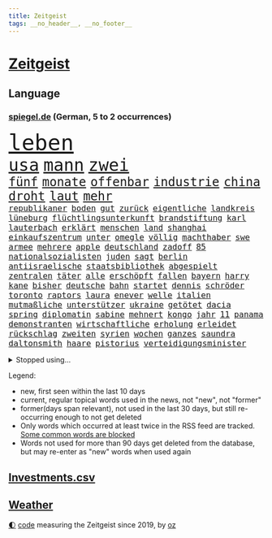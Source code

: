 ```yaml
---
title: Zeitgeist
tags: __no_header__, __no_footer__
---
```


# [Zeitgeist](https://oliz.io/zeitgeist/)

## Language

<h3><a href="https://www.spiegel.de" target="_blank">spiegel.de</a> (German, 5 to 2 occurrences)</h3>
<p style="font-family:monospace">
<span style="font-size:32pt"><a href="news_links.html#leben" class="current">leben</a></span>
<br>
<span style="font-size:25pt"><a href="news_links.html#usa" class="current">usa</a></span>
<span style="font-size:25pt"><a href="news_links.html#mann" class="current">mann</a></span>
<span style="font-size:25pt"><a href="news_links.html#zwei" class="current">zwei</a></span>
<br>
<span style="font-size:18pt"><a href="news_links.html#fünf" class="current">fünf</a></span>
<span style="font-size:18pt"><a href="news_links.html#monate" class="current">monate</a></span>
<span style="font-size:18pt"><a href="news_links.html#offenbar" class="current">offenbar</a></span>
<span style="font-size:18pt"><a href="news_links.html#industrie" class="current">industrie</a></span>
<span style="font-size:18pt"><a href="news_links.html#china" class="current">china</a></span>
<span style="font-size:18pt"><a href="news_links.html#droht" class="current">droht</a></span>
<span style="font-size:18pt"><a href="news_links.html#laut" class="current">laut</a></span>
<span style="font-size:18pt"><a href="news_links.html#mehr" class="current">mehr</a></span>
<br>
<span style="font-size:12pt"><a href="news_links.html#republikaner" class="current">republikaner</a></span>
<span style="font-size:12pt"><a href="news_links.html#boden" class="current">boden</a></span>
<span style="font-size:12pt"><a href="news_links.html#gut" class="current">gut</a></span>
<span style="font-size:12pt"><a href="news_links.html#zurück" class="current">zurück</a></span>
<span style="font-size:12pt"><a href="news_links.html#eigentliche" class="current">eigentliche</a></span>
<span style="font-size:12pt"><a href="news_links.html#landkreis" class="current">landkreis</a></span>
<span style="font-size:12pt"><a href="news_links.html#lüneburg" class="current">lüneburg</a></span>
<span style="font-size:12pt"><a href="news_links.html#flüchtlingsunterkunft" class="current">flüchtlingsunterkunft</a></span>
<span style="font-size:12pt"><a href="news_links.html#brandstiftung" class="current">brandstiftung</a></span>
<span style="font-size:12pt"><a href="news_links.html#karl" class="current">karl</a></span>
<span style="font-size:12pt"><a href="news_links.html#lauterbach" class="current">lauterbach</a></span>
<span style="font-size:12pt"><a href="news_links.html#erklärt" class="current">erklärt</a></span>
<span style="font-size:12pt"><a href="news_links.html#menschen" class="current">menschen</a></span>
<span style="font-size:12pt"><a href="news_links.html#land" class="current">land</a></span>
<span style="font-size:12pt"><a href="news_links.html#shanghai" class="new">shanghai</a></span>
<span style="font-size:12pt"><a href="news_links.html#einkaufszentrum" class="current">einkaufszentrum</a></span>
<span style="font-size:12pt"><a href="news_links.html#unter" class="current">unter</a></span>
<span style="font-size:12pt"><a href="news_links.html#omegle" class="new">omegle</a></span>
<span style="font-size:12pt"><a href="news_links.html#völlig" class="current">völlig</a></span>
<span style="font-size:12pt"><a href="news_links.html#machthaber" class="current">machthaber</a></span>
<span style="font-size:12pt"><a href="news_links.html#swe" class="new">swe</a></span>
<span style="font-size:12pt"><a href="news_links.html#armee" class="current">armee</a></span>
<span style="font-size:12pt"><a href="news_links.html#mehrere" class="current">mehrere</a></span>
<span style="font-size:12pt"><a href="news_links.html#apple" class="current">apple</a></span>
<span style="font-size:12pt"><a href="news_links.html#deutschland" class="current">deutschland</a></span>
<span style="font-size:12pt"><a href="news_links.html#zadoff" class="new">zadoff</a></span>
<span style="font-size:12pt"><a href="news_links.html#85" class="current">85</a></span>
<span style="font-size:12pt"><a href="news_links.html#nationalsozialisten" class="current">nationalsozialisten</a></span>
<span style="font-size:12pt"><a href="news_links.html#juden" class="current">juden</a></span>
<span style="font-size:12pt"><a href="news_links.html#sagt" class="current">sagt</a></span>
<span style="font-size:12pt"><a href="news_links.html#berlin" class="current">berlin</a></span>
<span style="font-size:12pt"><a href="news_links.html#antiisraelische" class="current">antiisraelische</a></span>
<span style="font-size:12pt"><a href="news_links.html#staatsbibliothek" class="current">staatsbibliothek</a></span>
<span style="font-size:12pt"><a href="news_links.html#abgespielt" class="new">abgespielt</a></span>
<span style="font-size:12pt"><a href="news_links.html#zentralen" class="current">zentralen</a></span>
<span style="font-size:12pt"><a href="news_links.html#täter" class="current">täter</a></span>
<span style="font-size:12pt"><a href="news_links.html#alle" class="current">alle</a></span>
<span style="font-size:12pt"><a href="news_links.html#erschöpft" class="current">erschöpft</a></span>
<span style="font-size:12pt"><a href="news_links.html#fallen" class="current">fallen</a></span>
<span style="font-size:12pt"><a href="news_links.html#bayern" class="current">bayern</a></span>
<span style="font-size:12pt"><a href="news_links.html#harry" class="current">harry</a></span>
<span style="font-size:12pt"><a href="news_links.html#kane" class="current">kane</a></span>
<span style="font-size:12pt"><a href="news_links.html#bisher" class="current">bisher</a></span>
<span style="font-size:12pt"><a href="news_links.html#deutsche" class="current">deutsche</a></span>
<span style="font-size:12pt"><a href="news_links.html#bahn" class="current">bahn</a></span>
<span style="font-size:12pt"><a href="news_links.html#startet" class="current">startet</a></span>
<span style="font-size:12pt"><a href="news_links.html#dennis" class="current">dennis</a></span>
<span style="font-size:12pt"><a href="news_links.html#schröder" class="current">schröder</a></span>
<span style="font-size:12pt"><a href="news_links.html#toronto" class="current">toronto</a></span>
<span style="font-size:12pt"><a href="news_links.html#raptors" class="current">raptors</a></span>
<span style="font-size:12pt"><a href="news_links.html#laura" class="current">laura</a></span>
<span style="font-size:12pt"><a href="news_links.html#enever" class="new">enever</a></span>
<span style="font-size:12pt"><a href="news_links.html#welle" class="current">welle</a></span>
<span style="font-size:12pt"><a href="news_links.html#italien" class="current">italien</a></span>
<span style="font-size:12pt"><a href="news_links.html#mutmaßliche" class="current">mutmaßliche</a></span>
<span style="font-size:12pt"><a href="news_links.html#unterstützer" class="current">unterstützer</a></span>
<span style="font-size:12pt"><a href="news_links.html#ukraine" class="current">ukraine</a></span>
<span style="font-size:12pt"><a href="news_links.html#getötet" class="current">getötet</a></span>
<span style="font-size:12pt"><a href="news_links.html#dacia" class="new">dacia</a></span>
<span style="font-size:12pt"><a href="news_links.html#spring" class="new">spring</a></span>
<span style="font-size:12pt"><a href="news_links.html#diplomatin" class="current">diplomatin</a></span>
<span style="font-size:12pt"><a href="news_links.html#sabine" class="current">sabine</a></span>
<span style="font-size:12pt"><a href="news_links.html#mehnert" class="new">mehnert</a></span>
<span style="font-size:12pt"><a href="news_links.html#kongo" class="current">kongo</a></span>
<span style="font-size:12pt"><a href="news_links.html#jahr" class="current">jahr</a></span>
<span style="font-size:12pt"><a href="news_links.html#11" class="current">11</a></span>
<span style="font-size:12pt"><a href="news_links.html#panama" class="current">panama</a></span>
<span style="font-size:12pt"><a href="news_links.html#demonstranten" class="current">demonstranten</a></span>
<span style="font-size:12pt"><a href="news_links.html#wirtschaftliche" class="current">wirtschaftliche</a></span>
<span style="font-size:12pt"><a href="news_links.html#erholung" class="current">erholung</a></span>
<span style="font-size:12pt"><a href="news_links.html#erleidet" class="current">erleidet</a></span>
<span style="font-size:12pt"><a href="news_links.html#rückschlag" class="current">rückschlag</a></span>
<span style="font-size:12pt"><a href="news_links.html#zweiten" class="current">zweiten</a></span>
<span style="font-size:12pt"><a href="news_links.html#syrien" class="current">syrien</a></span>
<span style="font-size:12pt"><a href="news_links.html#wochen" class="current">wochen</a></span>
<span style="font-size:12pt"><a href="news_links.html#ganzes" class="current">ganzes</a></span>
<span style="font-size:12pt"><a href="news_links.html#saundra" class="new">saundra</a></span>
<span style="font-size:12pt"><a href="news_links.html#daltonsmith" class="new">daltonsmith</a></span>
<span style="font-size:12pt"><a href="news_links.html#haare" class="current">haare</a></span>
<span style="font-size:12pt"><a href="news_links.html#pistorius" class="current">pistorius</a></span>
<span style="font-size:12pt"><a href="news_links.html#verteidigungsminister" class="current">verteidigungsminister</a></span>
</p>
<details>
<summary>Stopped using...</summary>
<p class="former" style="font-size:12pt">
entdeckte(1113) elfmeter(1112) führende(1112) gewann(1112) kassiert(1112) live(1112) zurzeit(1112) boot(1111) bundesland(1111) einzelne(1111) soziale(1111) wechseln(1111) 37(1110) alternativen(1110) gestohlen(1110) jan(1110) kanada(1110) künftigen(1110) maß(1110) baby(1109) islamischer(1109) parteichef(1109) verlegt(1109) verpflichtet(1109) 2018(1108) eröffnet(1108) flugzeug(1108) mario(1108) oberbürgermeister(1108) steigende(1108) zuversicht(1108) bull(1107) größer(1107) manager(1107) red(1107) stich(1107) verluste(1107) vorschläge(1107) amsterdam(1106) aufregung(1106) engagement(1106) erhoben(1106) geholt(1106) gerüchte(1106) hansi(1106) londoner(1106) obama(1106) stimme(1106) witz(1106) berg(1105) bewerber(1105) fahrzeug(1105) fahrzeuge(1105) getan(1105) golf(1105) jobs(1105) lebte(1105) minute(1105) schadet(1105) stets(1105) trainieren(1105) tötete(1105) vorübergehend(1105) bundesländer(1104) kämpfer(1104) neuem(1104) saarland(1104) verboten(1104) versuchte(1104) warschau(1104) zeitweise(1103) bmw(1102) daraufhin(1102) erlitt(1102) reichte(1102) thüringen(1102) aufgehoben(1101) jörg(1101) strafe(1101) triumph(1101) ändert(1101) jedenfalls(1100) papst(1100) publikum(1100) verschieben(1100) fragt(1099) meister(1099) termin(1099) bilden(1098) franziskus(1098) wälder(1098) absage(1097) feld(1097) gestrichen(1097) offiziellen(1097) party(1097) durchsuchungen(1096) stelle(1096) entscheidenden(1095) hürden(1095) verkaufen(1095) restaurant(1094) william(1094) lücke(1093) mangel(1092) monats(1092) vorgaben(1092) beantragt(1091) küstenwache(1091) skeptisch(1091) anzeichen(1090) enge(1090) vorn(1090) tür(1089) analysiert(1087) nationalen(1087) katholischen(1086) porsche(1086) schießen(1086) rückzug(1085) ökonomen(1084) katholische(1083) ausrüstung(1082) führenden(1082) parallelen(1080) verständnis(1078) stürzen(1076) kindheit(1074) munition(1070) vorläufig(1069) geblieben(1068) kandidatur(1068) türen(1068) verpasste(1067) gerieten(1062) ära(1061) foto(1060) grüner(1060) armen(1056) elizabeth(1055) karriereende(988) belästigung(980) 4000(963) politikern(942) mitverantwortlich(923) verlag(915) waldbrände(883) durchbruch(878) tennisstar(875) schwäche(861) arte(852) ausnahme(851) lebensmitteln(850) anführer(849) rereportage(848) bauern(846) bundesrat(833) cup(828) polnischen(810) kuriose(804) 700(799) übertragen(790) börsen(787) verletzten(781) papiere(772) fifa(771) harris(770) games(755) medwedew(750) älteste(745) energiekosten(743) siebten(742) eingeführt(741) ice(740) spürbar(729) studenten(726) feiertag(719) gerne(700) zustande(694) sank(683) kompromiss(682) temperaturen(682) brennt(675) verschiedenen(675) oligarchen(673) leitete(667) ersatz(665) fördern(663) kahn(654) geplatzt(650) hinzu(650) zweites(645) herausgefunden(629) 49(627) transparenz(618) dortmunder(616) ordnet(616) umfragen(614) schülern(606) dreharbeiten(604) betrugs(603) gestärkt(603) vereinigung(603) ukrainenews(593) stoff(589) töchter(589) ausstattung(588) nebenbei(588) russlandukrainekrieg(586) ausweiten(584) niedersächsischen(568) abgrund(566) kalt(565) ertrinken(557) arbeitslosigkeit(552) jack(542) hammer(537) ankara(529) fragwürdige(528) jubel(524) kinderinterview(523) eingesperrt(522) 14jährigen(520) reporterin(515) bedarf(510) jimmy(499) panne(498) künstlichen(495) grün(491) tvinterview(491) valley(488) brasilianischen(486) lena(482) demenz(476) braun(474) namens(473) image(472) 27jährige(471) erlegen(466) legal(463) verleihung(461) solches(460) funktion(456) abitur(452) fpö(452) zivile(452) eingestürzt(450) scheiden(447) original(443) island(440) notruf(440) hoffnungsträger(434) medizin(432) beseitigt(431) rot(425) ukrainerusslandnews(425) perfekt(424) gewässer(423) tobias(423) aufgewachsen(421) biografie(421) jackson(419) nackt(419) russlandukrainenews(418) tagelang(418) atlantik(413) erzielte(413) verfassungsgericht(413) umgebung(411) historisches(404) sechsten(402) wüste(401) krankenkasse(400) sensible(396) rückblick(394) francisco(392) quer(392) zimmer(391) eingeschaltet(388) vereinbarung(388) überraschenden(387) abwahl(386) bröckelt(384) 300000(383) lkwfahrer(383) steven(383) bergen(377) zweifeln(377) 23jährige(372) gefangenen(372) vizepräsidentin(372) deuten(371) forscht(371) schauplatz(366) carter(365) titanic(363) höchst(360) zucker(360) ernennt(359) tottenham(356) abgeben(355) eric(355) aufsichtsrat(352) carolina(352) billigt(349) erfolgsrezept(348) gesprengt(346) flugabwehr(345) palmer(343) böhmermann(339) süß(336) finanzaufsicht(335) route(331) serbische(331) 1991(327) saarlouis(327) segler(324) überprüfen(324) reisende(322) bafin(320) wirklichkeit(318) supermarkt(317) vermeldet(317) 2009(315) getränke(311) internationalem(311) jahresbeginn(311) kurzzeitig(311) tauchte(311) verbündete(308) abhilfe(307) spiegelredakteur(304) tvserie(304) polizeigewalt(302) rammt(300) heimische(296) transparent(295) hinkt(291) ansicht(290) denkbar(288) meiste(288) revision(288) solcher(288) emotionale(284) botschafterin(283) elektrische(283) geldbuße(283) pferd(280) 250000(279) bildungsministerium(278) begeistern(276) geschäftsmann(276) meditation(276) verfolger(276) 31jährige(275) kommender(274) 33jährige(273) liebt(273) marode(270) metropolen(270) abheben(269) getragen(269) linda(269) nordamerika(268) springer(268) erneuter(265) jubelt(265) technologie(265) bremst(264) bundesweiten(263) berge(261) weimar(261) juventus(258) aufbauen(257) gesetzlichen(255) usbürger(255) gramm(254) lauf(253) weh(253) 46(252) achtsamkeit(252) erforschen(252) handwerker(252) läufer(252) ajax(250) green(250) ingolstadt(249) insekten(249) panik(249) 150000(248) reisten(248) 51(247) georgien(247) köpfe(247) marius(247) 1600(246) offizier(246) lokale(244) geschnappt(243) nordstreampipelines(242) simone(242) spiegelrecherchen(242) moskauer(240) fraglich(239) entschlossen(236) poker(236) teufel(235) diesjährigen(234) bemerkenswerte(233) spitzenkandidat(231) ernsten(229) geklaut(229) vermutung(229) territorium(228) buchstaben(226) glücklicher(226) betreiben(225) norditalien(225) zoos(224) 40jähriger(223) ankommen(222) frisst(222) gestreikt(222) vergiftung(216) naiv(214) minen(212) jonas(208) radsport(208) bahnreisende(207) arten(205) ergibt(205) betrunkener(204) höhenflug(204) erdöl(203) exparteichef(203) fluggesellschaften(203) rohstoff(203) daniil(202) holland(202) tätern(202) eingeklemmt(201) prosieben(199) vision(199) singapur(196) spezialisten(195) zeuge(195) nils(194) weicht(194) abgewendet(191) innovationen(191) 800(190) ausbreiten(190) award(190) solaranlagen(190) vertagt(190) alexandra(189) hoeneß(189) ingenieure(189) bekämpfung(188) auszubildende(187) samuel(187) argumenten(186) feierlichkeiten(186) follower(186) getreide(186) hexenjagd(186) blutigen(185) konkret(185) usbehörden(185) oberdorf(184) renommierter(184) sichere(184) keinerlei(183) breit(182) katastrophen(182) turin(182) erforscht(181) kanadische(181) luxus(181) mittelschicht(181) aufarbeiten(180) jagen(180) sudan(177) einsturz(176) erging(175) kfw(173) hessens(172) spürt(171) uli(171) 13jähriger(170) fabian(170) rad(170) stöhnen(169) spitzenkandidaten(168) traurige(168) aß(167) biles(165) 260(164) eingesammelt(164) louis(164) substanzen(164) gewissheit(163) minutenlang(163) kleinkinder(162) haiti(161) brüsseler(160) mischen(160) betreibern(159) heilige(158) fünfjähriger(156) ios(156) schätzen(156) vietnam(155) exekutiert(154) schiffen(154) skandieren(154) vergabe(154) mehreinnahmen(153) ranghohen(153) schwimmkurs(153) yeboah(153) landtagswahlkampf(152) uskapitol(152) zeitungen(152) buchstäblich(151) forbes(151) vi(151) überwachen(151) etabliert(150) gehandelt(150) motivieren(150) terroristischen(150) watch(150) zwischendurch(149) beruft(148) impfstoff(148) kenianischen(148) cartoonisten(147) frankfurts(146) härteres(146) höchstens(145) länderspiel(145) englands(144) stopfen(144) lebensgefährlich(143) qualifiziert(143) dortige(142) kalter(142) lukas(142) conference(141) dietmar(141) kopenhagen(141) uruguay(141) gleichstellung(140) verweis(140) verzögert(140) familienvater(139) henry(139) kategorie(139) popp(139) erkennt(138) saudische(137) wiese(137) rumort(136) cavendish(135) drummer(135) gegners(134) helden(134) mauer(134) schlechteste(134) bedeckt(133) fpöchef(133) primož(133) roglič(133) saftig(133) scott(133) verwehrt(133) überführen(133) +(132) profitierten(132) unfallort(132) ungefähr(131) inferno(130) abpfiff(129) aleksandar(129) würdigung(129) entsorgt(127) prominent(127) sánchez(127) wal(127) 145(126) traumtor(126) wiesen(126) berechnungen(125) fasziniert(125) roadtrip(125) taurus(125) ted(125) umzusetzen(125) cruz(124) festgestellt(124) lebensgefährlichen(124) milan(124) wochenenden(124) bemerkbar(122) bunter(122) spotify(122) vernetzen(122) wissenschaftlerinnen(121) besessen(120) chemie(120) netzentgelte(120) ukrainerin(120) rechtsaußenpartei(119) sprang(119) toxischen(119) auswärtssieg(118) progressiv(118) wirecard(117) schlichten(116) übertrieben(116) bruni(115) börsengang(115) dreieinhalb(115) gefährt(114) klappte(114) nordosten(114) rundfunk(114) schlüssel(114) seenot(114) terrormiliz(114) zustellung(114) beitreten(113) 30jähriger(112) benachteiligt(112) geeignet(112) grenzpolizei(112) senatorin(112) abwenden(111) locker(111) csuchef(110) stellenabbau(110) benötigten(109) flüchtlingen(109) fressen(109) militäroperation(109) norweger(109) länderspielen(108) saudischer(108) boots(106) klischees(106) limit(106) beatrix(105) cduchefs(105) cockpit(105) prügelei(105) raucher(105) agnieszka(104) blumen(104) supermärkte(104) zäsur(104) indirekt(102) revolte(102) widersprüche(102) buffet(101) gerichts(101) hacken(101) mdr(100) therapie(100) verbreitung(100) aufzustellen(99) entgelte(99) m(99) verstrickt(99) afderfolg(98) einstufen(98) energiepreisen(98) putsch(98) vingegaard(98) achtzigern(97) anwesen(97) becken(97) jagt(96) eauto(95) kambodscha(95) komisch(95) bitteren(94) dominanz(94) jenaer(94) sparpläne(94) trennte(94) geplündert(93) glamour(93) hunter(93) kooperiert(93) hitzetote(92) mclaren(92) toursieger(92) afdchefin(91) blickten(91) fahrenden(91) feuchte(91) filiale(91) gerichtsverfahren(91) lernten(91) nördlich(91) vincenzo(91) aushalten(90) behrens(90) gastgewerbe(90) hannes(90) höchstwerte(90) mittzwanziger(90) rottachegern(90) schärfsten(90) spritztour(90) unglücksursache(90) unsicherheit(90) verstappens(90) häfen(89) sündenfall(89) umkehren(89) angefangen(88) brandmauer(88) luftverkehr(88) sechsstellige(88) sicherheitsgarantien(88) grundsätzliches(87) kluger(87) konter(87) milliardenschweres(87) richtungen(87) sicherheitskräften(87) emden(86) emder(86) expertinnen(86) krisentreffen(86) nationalfeiertag(86) ussenatoren(86) woidke(86) angreift(85) ehrenpräsident(85) führungswechsel(85) sterne(85) tragisches(85) wmgold(85) gebissen(84) security(84) kardinäle(83) lautes(83) schaue(83) scheu(83) schraubt(83) absichten(82) gestoppter(82) lutz(82) netanyahus(82) a4(81) cdugeneralsekretär(81) cduvorschlag(81) friedliche(81) heiße(81) mcilroy(80) rory(80) signale(80) prävention(79) schmerzensgeld(79) zäh(79) beispiellose(78) gersbeck(78) musikfestival(78) paraguay(78) trainingslager(78) butter(77) dfbnationalspieler(77) erfinden(77) fantastische(77) pds(77) sicherstellen(77) terroranschlag(77) thailändischen(77) wirecardprozess(77) 49ers(76) abziehen(76) argentiniens(76) gesteigert(76) startelf(76) wohngebäuden(76) 350(75) expartnerin(75) hunden(75) mau(75) nationales(75) quad(75) torwart(75) unverzichtbar(75) betreuen(74) dfbteams(74) hagen(74) playmobil(74) reinen(74) wunderbarer(74) erwischte(73) fabelzeit(73) gedreht(73) geldes(73) klubpräsident(73) lady(73) morawiecki(73) zusammenarbeitet(73) 18jährigen(72) eingekreist(72) heimliche(72) puppen(72) voigt(72) 00(71) feijóo(71) kapitol(71) lehnte(71) nest(71) storch(71) widersprüchliche(71) eh(70) energiekonzerne(70) followern(70) holstein(70) hotspur(70) kehrten(70) wettstreit(70) zaubert(70) zähen(70) besorgte(69) merz’(69) missgeschick(69) herstellung(68) revolutionierten(68) räder(68) abbild(67) gegenmodell(67) maier(67) militärputsch(67) spielzeughersteller(67) verglich(67) zusammenprall(67) bayernwahl(66) bochums(66) dfbkader(66) karibikstaat(66) knausern(66) notwendig(66) recherche(66) sicherheitsrat(66) tiefstand(66) beschießt(65) beschwichtigt(65) bevorsteht(65) camper(65) golfplätze(65) mager(65) mitangeklagten(65) negative(65) sichergestellt(65) taurusraketen(65) tickt(65) videobeweis(65) bestürzt(64) besuchte(64) mysteriösen(64) nfllegende(64) schrecklich(64) öffentlicher(64) auftragsplus(63) erträumt(63) größerer(63) starspieler(63) wirbel(63) fitch(62) höhen(62) katastrophenschutz(62) kaufhauses(62) klimaschädliche(62) militärjunta(62) patientinnen(62) pierre(62) feueralarm(61) geraumer(61) luxusautos(61) meereis(61) südpol(61) unten(61) achtung(60) angefahren(60) exorzist(60) friedkin(60) spediteur(60) strafbar(60) taurusmarschflugkörper(60) andauern(59) arno(59) bausemer(59) dasselbe(59) europawahlkandidaten(59) khanhohloch(59) lebensläufe(59) neunjähriger(59) oppositionsführerin(59) weltranglistenersten(59) alternativer(58) beispiellosen(58) hausarrest(58) michelle(58) organisierten(58) rechtspopulist(58) roter(58) steuersenkungen(58) witten(58) afdchef(57) rutschte(57) toryregierung(57) winken(57) dmytro(56) eigentor(56) jon(56) parat(56) rennfahrer(56) verhängen(56) boateng(55) saudiarabiens(55) spanischer(55) tänzer(55) ähnelt(55) überwachungskamera(55) allergischen(54) eingreiftruppe(54) jameswebbteleskops(54) schlupflöcher(54) systemsprenger(54) versicherte(54) arrow(53) autobahnraststätte(53) schätzt(53) staffordshire(53) stärkung(53) terrier(53) wohnort(53) fünfjährige(52) jurca(52) knacken(52) medaillen(52) sportlerinnen(52) großartig(51) palmen(51) typisch(51) usmetropole(51) anordnung(50) asylunterkunft(50) konsequent(50) militärfahrzeuge(50) opferzahlen(50) tabellenspitze(50) taurusmarschflugkörpern(50) weigerte(50) abstiegskampf(49) bundesligaspiel(49) kryptoszene(49) rätselhafte(49) türmer(49) ultrakurzen(49) weiblichen(49) aufwärtstrend(48) minenfeldern(48) schulgelände(48) drosten(47) politico(47) rekordeinnahmen(47) erklärten(46) felipe(46) lenken(46) schmerzhafter(46) vorzugehen(46) wissenschaftlern(46) bremerhaven(45) ferne(45) herzkrank(45) laptop(45) soziales(45) unheilbar(45) 28jährigen(44) checker(44) inakzeptabel(44) merkwürdige(44) starren(44) telefonbetrüger(44) tobi(44) v(44) weiterzufahren(44) brandkatastrophe(43) geist(43) aiwangers(42) andrang(42) boxenstopp(42) einfahren(42) evenepoel(42) flugblatt(42) remco(42) umweltorganisation(42) verworfen(42) weltmeistertitel(42) entlohnt(41) gedanke(41) kennenlernen(41) szenario(41) turnen(41) klimaschädliches(40) syriens(40) syrischen(40) dröge(39) giraffe(39) aufhört(38) beträchtliche(38) dreikampf(38) gastronomie(38) jerome(38) parteifreundin(38) sophie(38) vorgängen(38) afdpolitikerin(37) gereizt(37) mandeln(37) margaritaville(37) simple(37) ungeduldig(37) afdstadtrat(36) home(36) pflichtsieg(36) schwester(36) straßensperrungen(36) 99(35) alkoholfreie(35) denguefieber(35) geschehnissen(35) grundstück(35) helfende(35) leroy(34) noten(34) lass(33) preisverleihung(33) probe(33) unbedarfter(33) wahlverschwörung(33) a7(32) abrechnen(32) autoattacke(32) autounfall(32) ehemanns(32) heimisch(32) kontrolleure(32) meldung(32) raketeneinschläge(32) vorgängern(32) beschwert(31) bundesverkehrsminister(31) charlie(31) ermöglichte(31) folgenschweren(31) schnelles(31) versöhnlicher(31) augenscheinlich(30) disney+(30) flugabwehrsystem(30) infiziert(30) klimagipfel(30) landebahn(30) momenten(30) schwerter(30) trefferquote(30) volksbanken(30) überraschen(30) angeln(29) bloßen(29) diamonds(29) dreifacher(29) gaal(29) geheiratet(29) grafische(29) hackney(29) kuh(29) kurdische(29) marschieren(29) pkk(29) shows(29) verbracht(29) versunken(29) bergkarabachkonflikt(28) jumbovisma(28) kickl(28) konzernmutter(28) mitangeklagter(28) oppositionspolitiker(28) rauer(28) rezensentin(28) umtreibt(28) 34jährige(27) arbeiterpartei(27) dachau(27) konzentriert(27) kräftiger(27) verheiratet(27) versinkt(27) bankrott(26) border(26) boss(26) dokumentation(26) gewaltigen(26) landstriche(26) ramos(26) verwirrter(26) arbeitsumfeld(25) derart(25) engpässe(25) maghrebstaaten(25) voralpen(25) expandieren(24) kansas(24) kurzfristige(24) sinnlose(24) toursieg(24) unsinn(24) besetztes(23) entzug(23) fasst(23) fjord(23) flicks(23) goldenes(23) grenzregion(23) hybris(23) probealarm(23) schultern(23) stadtpark(23) strafgerichtshof(23) teamkolleginnen(23) zuwanderer(23) 43(22) 54jähriger(22) durchkreuzen(22) lecken(22) drosselt(21) grundlegende(21) heimlichen(21) mittrainieren(21) sonnen(21) doerry(20) entbrannt(20) eriwan(20) hummels(20) mats(20) zähler(20) drew(19) feierlaune(19) gehöre(19) lebenslangen(19) musikerin(19) singen(19) socialmedianutzer(19) zukommt(19) asylbewerbern(18) coolste(18) reifen(18) thüringischen(18) weltstadt(18) brandstifter(17) irreführung(17) längerem(17) schauspielerpaar(17) stücke(17) geschehe(16) strukturen(16) umfragewerte(16) warteten(16) ceo(15) eliud(15) jérôme(15) kipchoge(15) klarheit(15) sofern(15) stevens(15) sufjan(15) wartelisten(15) amazonasgebiet(14) ddr(14) flüchtig(14) furcht(14) herfried(14) inn(14) jameswebbteleskop(14) lieblingsprojekt(14) mintzlaff(14) münkler(14) pflegte(14) rotterdam(14) ruhig(14) ungeschlagene(14) abrufen(13) alijew(13) aserbaidschans(13) formel1weltmeister(13) gewünschten(13) rauchwolken(13) studienanfänger(13) ungebrochen(13) zenit(13) aufsicht(12) berlinmarathon(12) einberufen(12) formhoch(12) reizgas(12) untermauert(12) bandenkriminalität(11) behoben(11) demontage(11) großraum(11) itausfall(11) mobbing(11) philippinische(11) popkultur(11) zonen(11) zusammenschluss(11)
</p>
</details>
<p>Legend:
<ul>
<li><span class="new">new</span>, first seen within the last 10 days</li>
<li><span class="current">current</span>, regular topical words used in the news, not "new", not "former"</li>
<li><span class="former">former(days span relevant)</span>, not used in the last 30 days, but still re-occurring enough to not get deleted</li>
<li>Only words which occurred at least twice in the RSS feed are tracked. <a href="language/filters.py">Some common words are blocked</a></li>
<li>Words not used for more than 90 days get deleted from the database, but may re-enter as "new" words when used again</li>
</ul>
</p>

## [Investments](investments.html)[.csv](investments.csv)

## [Weather](weather.html)

<footer>
<a href="javascript:toggleTheme()" class="nav">🌓</a>
<a href="https://github.com/ooz/zeitgeist">code</a> measuring the Zeitgeist since 2019, by <a href="https://oliz.io">oz</a>
</footer>
